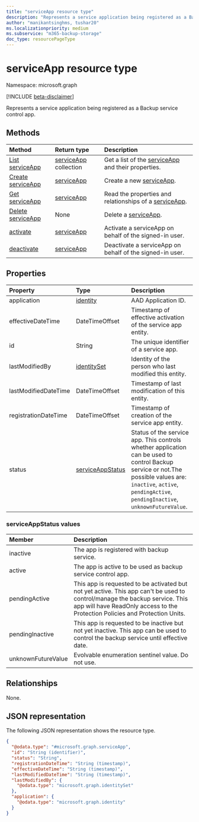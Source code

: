 ```yaml
---
title: "serviceApp resource type"
description: "Represents a service application being registered as a Backup service control app"
author: "manikantsinghms, tushar20"
ms.localizationpriority: medium
ms.subservice: "m365-backup-storage"
doc_type: resourcePageType
---
```


# serviceApp resource type

Namespace: microsoft.graph

[!INCLUDE [beta-disclaimer](../../includes/beta-disclaimer.md)]

Represents a service application being registered as a Backup service control app.

## Methods

|Method|Return type|Description|
|:---|:---|:---|
|[List serviceApp](../api/serviceapp-list.md)|[serviceApp](../resources/serviceapp.md) collection|Get a list of the [serviceApp](../resources/serviceapp.md) and their properties.|
|[Create serviceApp](../api/serviceapp-create.md)|[serviceApp](../resources/serviceapp.md)|Create a new [serviceApp](../resources/serviceapp.md).|
|[Get serviceApp](../api/serviceapp-get.md)|[serviceApp](../resources/serviceapp.md)|Read the properties and relationships of a [serviceApp](../resources/serviceapp.md).|
|[Delete serviceApp](../api/serviceapp-delete.md)|None|Delete a [serviceApp](../resources/serviceapp.md).|
|[activate](../api/serviceapp-activate.md)|[serviceApp](../resources/serviceapp.md)|Activate a serviceApp on behalf of the signed-in user.|
|[deactivate](../api/serviceapp-deactivate.md)|[serviceApp](../resources/serviceapp.md)|Deactivate a serviceApp on behalf of the signed-in user.|

## Properties

|Property|Type|Description|
|:---|:---|:---|
|application|[identity](../resources/identity.md)|AAD Application ID.|
|effectiveDateTime|DateTimeOffset|Timestamp of effective activation of the service app entity.|
|id|String|The unique identifier of a service app.|
|lastModifiedBy|[identitySet](../resources/identityset.md)|Identity of the person who last modified this entity.|
|lastModifiedDateTime|DateTimeOffset|Timestamp of last modification of this entity.|
|registrationDateTime|DateTimeOffset|Timestamp of creation of the service app entity.|
|status|[serviceAppStatus](../resources/serviceapp.md#serviceappstatus-values)|Status of the service app. This controls whether application can be used to control Backup service or not.The possible values are: `inactive`, `active`, `pendingActive`, `pendingInactive`, `unknownFutureValue`.|

### serviceAppStatus values

|Member | Description |
|:------|:------------|
|inactive|The app is registered with backup service.|
|active|The app is active to be used as backup service control app.|
|pendingActive|This app is requested to be activated but not yet active. This app can't be used to control/manage the backup service. This app will have ReadOnly access to the Protection Policies and Protection Units.|
|pendingInactive|This app is requested to be inactive but not yet inactive. This app can be used to control the backup service until effective date.|
|unknownFutureValue| Evolvable enumeration sentinel value. Do not use.|

## Relationships

None.

## JSON representation

The following JSON representation shows the resource type.
<!-- {
  "blockType": "resource",
  "keyProperty": "id",
  "@odata.type": "microsoft.graph.serviceApp",
  "baseType": "microsoft.graph.entity",
  "openType": false
}
-->
``` json
{
  "@odata.type": "#microsoft.graph.serviceApp",
  "id": "String (identifier)",
  "status": "String",
  "registrationDateTime": "String (timestamp)",
  "effectiveDateTime": "String (timestamp)",
  "lastModifiedDateTime": "String (timestamp)",
  "lastModifiedBy": {
    "@odata.type": "microsoft.graph.identitySet"
  },
  "application": {
    "@odata.type": "microsoft.graph.identity"
  }
}
```
